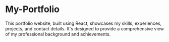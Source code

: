 # My-Portfolio
This portfolio website, built using React, showcases my skills, experiences, projects, and contact details. It's designed to provide a comprehensive view of my professional background and achievements.
